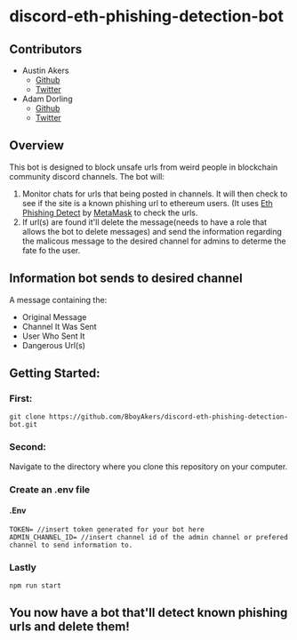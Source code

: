 # discord-eth-phishing-detection-bot

## Contributors
- Austin Akers
  - [Github](https://github.com/BboyAkers)
  - [Twitter](https://twitter.com/tweetmonster999)
- Adam Dorling 
  - [Github](https://github.com/laquasicinque)
  - [Twitter](https://twitter.com/LaQuasiCinque)
  
## Overview
This bot is designed to block unsafe urls from weird people in blockchain community discord channels. The bot will:
1.  Monitor chats for urls that being posted in channels. It will then check to see if the site is a known phishing url to ethereum users. (It uses [Eth Phishing Detect](https://github.com/MetaMask/eth-phishing-detect) by [MetaMask](https://github.com/MetaMask) to check the urls.
2.  If url(s) are found it'll delete the message(needs to have a role that allows the bot to delete messages) and send the information regarding the malicous message to the desired channel for admins to determe the fate fo the user.

## Information bot sends to desired channel
A message containing the:
- Original Message
- Channel It Was Sent
- User Who Sent It
- Dangerous Url(s)

## Getting Started:

### First:
`git clone https://github.com/BboyAkers/discord-eth-phishing-detection-bot.git`

### Second:
Navigate to the directory where you clone this repository on your computer.

### Create an .env file

#### .Env

```
TOKEN= //insert token generated for your bot here
ADMIN_CHANNEL_ID= //insert channel id of the admin channel or prefered channel to send information to.
```

### Lastly
`npm run start`

You now have a bot that'll detect known phishing urls and delete them!
--
